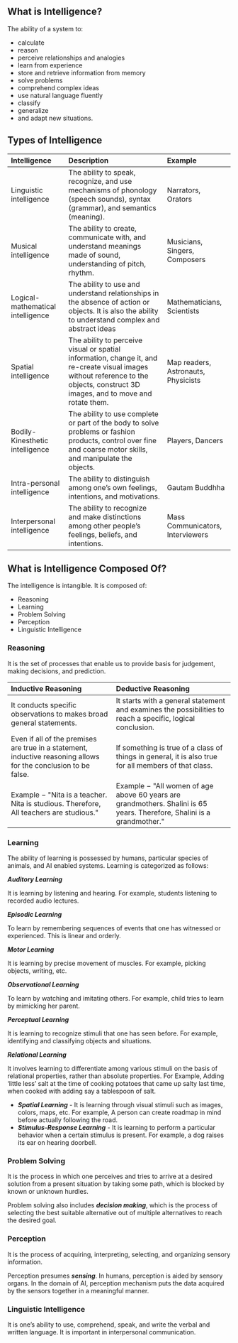 ## What is Intelligence?

The ability of a system to:

  * calculate
  * reason
  * perceive relationships and analogies
  * learn from experience
  * store and retrieve information from memory
  * solve problems
  * comprehend complex ideas
  * use natural language fluently
  * classify
  * generalize
  * and adapt new situations.

## Types of Intelligence

| Intelligence | Description | Example |
| :----------- | :---------- | :------ |
| Linguistic intelligence | The ability to speak, recognize, and use mechanisms of phonology (speech sounds), syntax (grammar), and semantics (meaning). | Narrators, Orators |
| Musical intelligence | The ability to create, communicate with, and understand meanings made of sound, understanding of pitch, rhythm. | Musicians, Singers, Composers |
| Logical-mathematical intelligence | The ability to use and understand relationships in the absence of action or objects. It is also the ability to understand complex and abstract ideas | Mathematicians, Scientists |
| Spatial intelligence | The ability to perceive visual or spatial information, change it, and re-create visual images without reference to the objects, construct 3D images, and to move and rotate them.| Map readers, Astronauts, Physicists |
| Bodily-Kinesthetic intelligence | The ability to use complete or part of the body to solve problems or fashion products, control over fine and coarse motor skills, and manipulate the objects. | Players, Dancers |
| Intra-personal intelligence | The ability to distinguish among one’s own feelings, intentions, and motivations. | Gautam Buddhha |
| Interpersonal intelligence | The ability to recognize and make distinctions among other people’s feelings, beliefs, and intentions. | Mass Communicators, Interviewers |

## What is Intelligence Composed Of?

The intelligence is intangible. It is composed of:

  * Reasoning
  * Learning
  * Problem Solving
  * Perception
  * Linguistic Intelligence

### Reasoning

It is the set of processes that enable us to provide basis for judgement, making decisions, and prediction.

| Inductive Reasoning | Deductive Reasoning |
| :------------------ | :------------------ |
| It conducts specific observations to makes broad general statements. | It starts with a general statement and examines the possibilities to reach a specific, logical conclusion. |
| Even if all of the premises are true in a statement, inductive reasoning allows for the conclusion to be false. | If something is true of a class of things in general, it is also true for all members of that class. |
| Example − "Nita is a teacher. Nita is studious. Therefore, All teachers are studious." | Example − "All women of age above 60 years are grandmothers. Shalini is 65 years. Therefore, Shalini is a grandmother." |

### Learning

The ability of learning is possessed by humans, particular species of animals, and AI enabled systems. Learning is categorized as follows:

***Auditory Learning***

It is learning by listening and hearing. For example, students listening to recorded audio lectures.

***Episodic Learning***

To learn by remembering sequences of events that one has witnessed or experienced. This is linear and orderly.

***Motor Learning***

It is learning by precise movement of muscles. For example, picking objects, writing, etc.

***Observational Learning***

To learn by watching and imitating others. For example, child tries to learn by mimicking her parent.

***Perceptual Learning***

It is learning to recognize stimuli that one has seen before. For example, identifying and
classifying objects and situations.

***Relational Learning***

It involves learning to differentiate among various stimuli on the basis of relational properties, rather than absolute properties. For Example, Adding ‘little less’ salt at the time of cooking potatoes that came up salty last time, when cooked with adding say a tablespoon of salt.

  * ***Spatial Learning*** - It is learning through visual stimuli such as images, colors, maps, etc. For example, A person can create roadmap in mind before actually following the road.
  * ***Stimulus-Response Learning*** - It is learning to perform a particular behavior when a certain stimulus is present. For example, a dog raises its ear on hearing doorbell.

### Problem Solving

It is the process in which one perceives and tries to arrive at a desired solution from a present situation by taking some path, which is blocked by known or unknown hurdles.

Problem solving also includes ***decision making***, which is the process of selecting the best suitable alternative out of multiple alternatives to reach the desired goal.

### Perception

It is the process of acquiring, interpreting, selecting, and organizing sensory information.

Perception presumes ***sensing***. In humans, perception is aided by sensory organs. In the domain of AI, perception mechanism puts the data acquired by the sensors together in a meaningful manner.

### Linguistic Intelligence

It is one’s ability to use, comprehend, speak, and write the verbal and written language. It is important in interpersonal communication.
